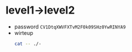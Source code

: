 # level1->level2
- password
```CV1DtqXWVFXTvM2F0k09SHz0YwRINYA9```
- wirteup
  ```bash
  cat -- ./-
  ```

